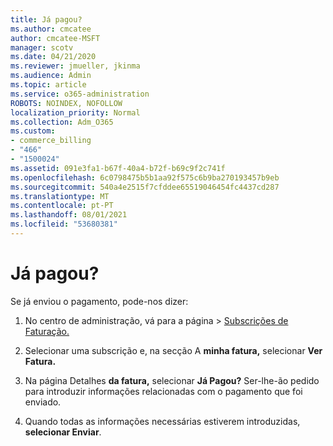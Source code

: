 ```yaml
---
title: Já pagou?
ms.author: cmcatee
author: cmcatee-MSFT
manager: scotv
ms.date: 04/21/2020
ms.reviewer: jmueller, jkinma
ms.audience: Admin
ms.topic: article
ms.service: o365-administration
ROBOTS: NOINDEX, NOFOLLOW
localization_priority: Normal
ms.collection: Adm_O365
ms.custom:
- commerce_billing
- "466"
- "1500024"
ms.assetid: 091e3fa1-b67f-40a4-b72f-b69c9f2c741f
ms.openlocfilehash: 6c0798475b5b1aa92f575c6b9ba270193457b9eb
ms.sourcegitcommit: 540a4e2515f7cfddee65519046454fc4437cd287
ms.translationtype: MT
ms.contentlocale: pt-PT
ms.lasthandoff: 08/01/2021
ms.locfileid: "53680381"
---
```

# <a name="already-paid"></a>Já pagou?

Se já enviou o pagamento, pode-nos dizer:
  
1. No centro de administração, vá  para a página \> [Subscrições de Faturação.](https://go.microsoft.com/fwlink/p/?linkid=842054)

2. Selecionar uma subscrição e, na secção A **minha fatura,** selecionar **Ver Fatura.**

3. Na página Detalhes **da fatura,** selecionar **Já Pagou?** Ser-lhe-ão pedido para introduzir informações relacionadas com o pagamento que foi enviado.

4. Quando todas as informações necessárias estiverem introduzidas, **selecionar Enviar**.